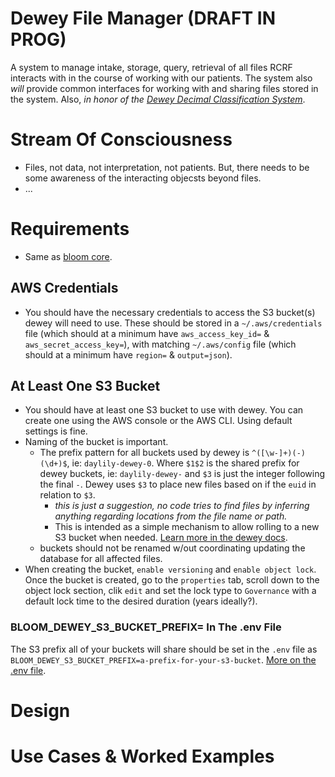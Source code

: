 # Dewey File Manager (DRAFT IN PROG)
A system to manage intake, storage, query, retrieval of all files RCRF interacts with in the course of working with our patients. The system also _will_ provide common interfaces for working with and sharing files stored in the system. Also, _in honor of the [Dewey Decimal Classification System](https://en.wikipedia.org/wiki/Dewey_Decimal_Classification)_.

# Stream Of Consciousness
* Files, not data, not interpretation, not patients. But, there needs to be some awareness of the interacting objecsts beyond files.
* ...

# Requirements
* Same as [bloom core](./README.md).

## AWS Credentials
* You should have the necessary credentials to access the S3 bucket(s) dewey will need to use. These should be stored in a `~/.aws/credentials` file (which should at a minimum have `aws_access_key_id=` & `aws_secret_access_key=`), with matching `~/.aws/config` file (which should at a minimum have `region=` & `output=json`).

## At Least One S3 Bucket
* You should have at least one S3 bucket to use with dewey. You can create one using the AWS console or the AWS CLI. Using default settings is fine.
* Naming of the bucket is important.    
  * The prefix pattern for all buckets used by dewey is `^([\w-]+)(-)(\d+)$`, ie: `daylily-dewey-0`. Where `$1$2` is the shared prefix for dewey buckets, ie: `daylily-dewey-` and `$3` is just the integer following the final `-`. Dewey uses `$3` to place new files based on if the `euid` in relation to `$3`.  
    * *_this is just a suggestion, no code tries to find files by inferring anything regarding locations from the file name or path._* 
    * This is intended as a simple mechanism to allow rolling to a new S3 bucket when needed. [Learn more in the dewey docs](./dewey.md).
  * buckets should not be renamed w/out coordinating updating the database for all affected files.
* When creating the bucket, `enable versioning` and `enable object lock`.  Once the bucket is created, go to the `properties` tab, scroll down to the object lock section, clik `edit` and set the lock type to `Governance` with a default lock time to the desired duration (years ideally?).

### BLOOM_DEWEY_S3_BUCKET_PREFIX= In The .env File
The S3 prefix all of your buckets will share should be set in the `.env` file as `BLOOM_DEWEY_S3_BUCKET_PREFIX=a-prefix-for-your-s3-bucket`. [More on the .env file](./supabase.md).

# Design

# Use Cases & Worked Examples




